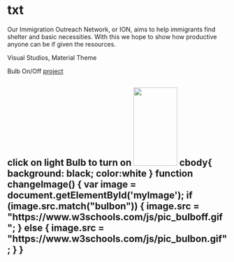 # txt
Our Immigration Outreach Network, or ION, aims to help immigrants find shelter and basic necessities. With this we hope to show how productive anyone can be if given the resources.

Visual Studios, Material Theme

Bulb On/Off [project](url)
<HTML>
    <!DOCTYPE html>
<html>
<body>
  <h2>
    click on light Bulb to turn on
  
<img id="myImage" onclick="changeImage()" src="https://www.w3schools.com/js/pic_bulboff.gif" width="100" height="180">
     

             


</body>
</html>
</HTML>
<CSS>
   cbody{
  background: black;
  color:white
} 
</CSS>
<JavaScript>
    function changeImage() {
    var image = document.getElementById('myImage');
    if (image.src.match("bulbon")) {
        image.src = "https://www.w3schools.com/js/pic_bulboff.gif";
    } else {
        image.src = "https://www.w3schools.com/js/pic_bulbon.gif";
    }
}

</JavaScript>
